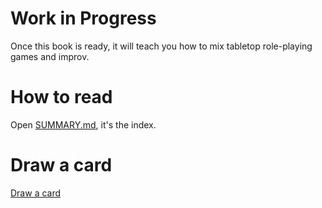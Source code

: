 # Work in Progress

Once this book is ready, it will teach you how to mix tabletop role-playing games and improv.

# How to read

Open [SUMMARY.md](SUMMARY.md), it's the index.

# Draw a card

[Draw a card](draw.html)
